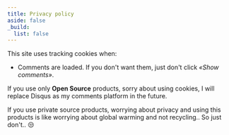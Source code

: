```yaml
---
title: Privacy policy
aside: false
_build:
  list: false
---
```


This site uses tracking cookies when:

* Comments are loaded. If you don't want them, just don't click *«Show
  comments»*.

If you use only **Open Source** products, sorry about using cookies, I will
replace Disqus as my comments platform in the future.

If you use private source products, worrying about privacy and using this
products is like worrying about global warming and not recycling.. So just
don't.. 😒

